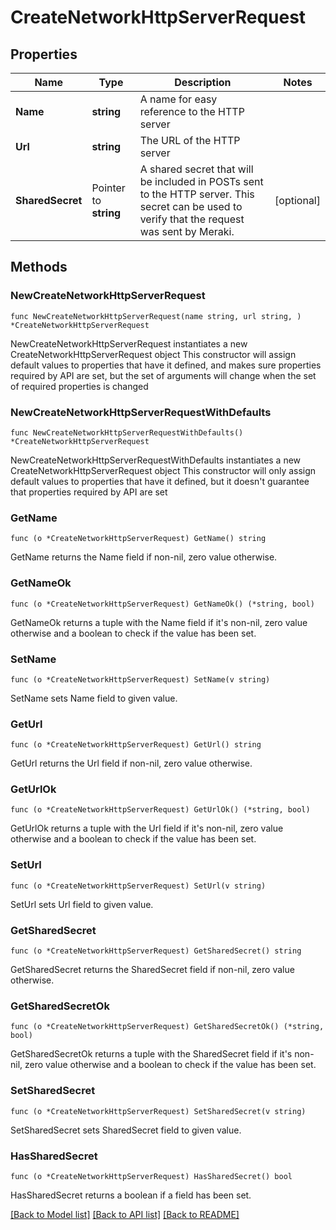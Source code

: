 # CreateNetworkHttpServerRequest

## Properties

Name | Type | Description | Notes
------------ | ------------- | ------------- | -------------
**Name** | **string** | A name for easy reference to the HTTP server | 
**Url** | **string** | The URL of the HTTP server | 
**SharedSecret** | Pointer to **string** | A shared secret that will be included in POSTs sent to the HTTP server. This secret can be used to verify that the request was sent by Meraki. | [optional] 

## Methods

### NewCreateNetworkHttpServerRequest

`func NewCreateNetworkHttpServerRequest(name string, url string, ) *CreateNetworkHttpServerRequest`

NewCreateNetworkHttpServerRequest instantiates a new CreateNetworkHttpServerRequest object
This constructor will assign default values to properties that have it defined,
and makes sure properties required by API are set, but the set of arguments
will change when the set of required properties is changed

### NewCreateNetworkHttpServerRequestWithDefaults

`func NewCreateNetworkHttpServerRequestWithDefaults() *CreateNetworkHttpServerRequest`

NewCreateNetworkHttpServerRequestWithDefaults instantiates a new CreateNetworkHttpServerRequest object
This constructor will only assign default values to properties that have it defined,
but it doesn't guarantee that properties required by API are set

### GetName

`func (o *CreateNetworkHttpServerRequest) GetName() string`

GetName returns the Name field if non-nil, zero value otherwise.

### GetNameOk

`func (o *CreateNetworkHttpServerRequest) GetNameOk() (*string, bool)`

GetNameOk returns a tuple with the Name field if it's non-nil, zero value otherwise
and a boolean to check if the value has been set.

### SetName

`func (o *CreateNetworkHttpServerRequest) SetName(v string)`

SetName sets Name field to given value.


### GetUrl

`func (o *CreateNetworkHttpServerRequest) GetUrl() string`

GetUrl returns the Url field if non-nil, zero value otherwise.

### GetUrlOk

`func (o *CreateNetworkHttpServerRequest) GetUrlOk() (*string, bool)`

GetUrlOk returns a tuple with the Url field if it's non-nil, zero value otherwise
and a boolean to check if the value has been set.

### SetUrl

`func (o *CreateNetworkHttpServerRequest) SetUrl(v string)`

SetUrl sets Url field to given value.


### GetSharedSecret

`func (o *CreateNetworkHttpServerRequest) GetSharedSecret() string`

GetSharedSecret returns the SharedSecret field if non-nil, zero value otherwise.

### GetSharedSecretOk

`func (o *CreateNetworkHttpServerRequest) GetSharedSecretOk() (*string, bool)`

GetSharedSecretOk returns a tuple with the SharedSecret field if it's non-nil, zero value otherwise
and a boolean to check if the value has been set.

### SetSharedSecret

`func (o *CreateNetworkHttpServerRequest) SetSharedSecret(v string)`

SetSharedSecret sets SharedSecret field to given value.

### HasSharedSecret

`func (o *CreateNetworkHttpServerRequest) HasSharedSecret() bool`

HasSharedSecret returns a boolean if a field has been set.


[[Back to Model list]](../README.md#documentation-for-models) [[Back to API list]](../README.md#documentation-for-api-endpoints) [[Back to README]](../README.md)



